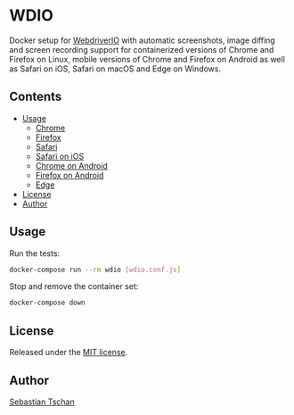 # WDIO

Docker setup for [WebdriverIO](https://webdriver.io/) with automatic
screenshots, image diffing and screen recording support for containerized
versions of Chrome and Firefox on Linux, mobile versions of Chrome and Firefox
on Android as well as Safari on iOS, Safari on macOS and Edge on Windows.

## Contents

- [Usage](#usage)
  - [Chrome](docs/chrome.md)
  - [Firefox](docs/firefox.md)
  - [Safari](docs/safari.md)
  - [Safari on iOS](docs/safari-ios.md)
  - [Chrome on Android](docs/chrome-android.md)
  - [Firefox on Android](docs/firefox-android.md)
  - [Edge](docs/edge.md)
- [License](#license)
- [Author](#author)

## Usage

Run the tests:

```sh
docker-compose run --rm wdio [wdio.conf.js]
```

Stop and remove the container set:

```sh
docker-compose down
```

## License

Released under the [MIT license](https://opensource.org/licenses/MIT).

## Author

[Sebastian Tschan](https://blueimp.net/)
